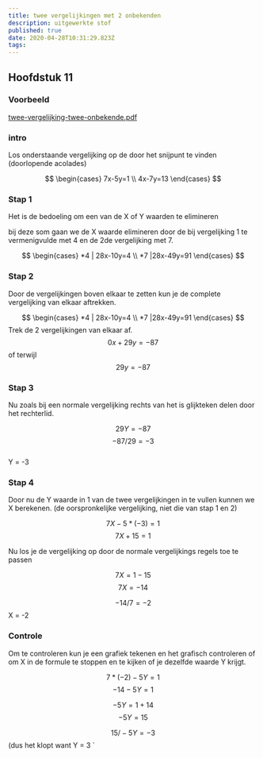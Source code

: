 ```yaml
---
title: twee vergelijkingen met 2 onbekenden
description: uitgewerkte stof
published: true
date: 2020-04-28T10:31:29.823Z
tags: 
---
```



## Hoofdstuk 11
### Voorbeeld
[twee-vergelijking-twee-onbekende.pdf](/wiskunde/h11/twee-vergelijking-twee-onbekende.pdf)

### intro

Los onderstaande vergelijking op de door het snijpunt te vinden
(doorlopende acolades)

$$
\begin{cases}
  7x-5y=1  \\
  4x-7y=13
\end{cases}
$$

### Stap 1
Het is de bedoeling om een van de X of Y waarden te elimineren

bij deze som gaan we de X waarde elimineren door de bij vergelijking 1 te vermenigvulde met 4 en de 2de vergelijking met 7.

$$
\begin{cases}
 *4 | 28x-10y=4  \\
 *7 |28x-49y=91
\end{cases}
$$

### Stap 2
Door de vergelijkingen boven elkaar te zetten kun je de complete vergelijking van elkaar aftrekken.

$$
\begin{cases}
 *4 | 28x-10y=4  \\
 *7 |28x-49y=91
\end{cases}
$$
Trek de 2 vergelijkingen van elkaar af.
$$
0x+29y=-87
$$
of terwijl
$$
29y = -87
$$

### Stap 3
Nu zoals bij een normale vergelijking rechts van het is glijkteken delen door het rechterlid.

$$
29Y = -87
$$
$$
-87 / 29 = -3	$$	
Y = -3
### Stap 4
Door nu de Y waarde in 1 van de twee vergelijkingen in te vullen kunnen we X berekenen.
(de oorspronkelijke vergelijking, niet die van stap 1 en 2)

$$7X - 5 * (-3) = 1$$
$$7X + 15 = 1$$

Nu los je de vergelijking op door de normale vergelijkings regels toe te passen

$$7X = 1 - 15$$
$$7X = -14$$

$$-14 / 7 = -2	$$
X = -2
### Controle
Om te controleren kun je een grafiek tekenen en het grafisch controleren of om X in de formule te stoppen en te kijken of je dezelfde waarde Y krijgt.

$$7 * (-2) - 5Y = 1$$
$$-14 - 5Y = 1$$

$$-5Y = 1 + 14$$
$$-5Y = 15$$

$$15 / -5Y = -3$$ 
(dus het klopt want Y = 3 `

